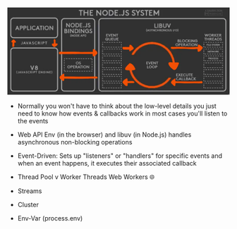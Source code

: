 #
![](nodejs.png)
- Normally you won't have to think about the low-level details
  you just need to know how events & callbacks work in most cases you'll listen to the events
- Web API Env (in the browser) and libuv (in Node.js)
  handles asynchronous non-blocking operations
- Event-Driven: Sets up "listeners" or "handlers" for specific events
  and when an event happens, it executes their associated callback
- Thread Pool v Worker Threads
  Web Workers 🌐

- Streams
- Cluster
- Env-Var (process.env)
